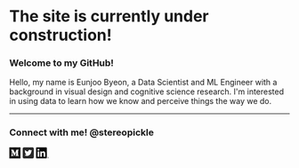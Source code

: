 # The site is currently under construction!

### Welcome to my GitHub! 
Hello, my name is Eunjoo Byeon, a Data Scientist and ML Engineer with a background in visual design and cognitive science research. I'm interested in using data to learn how we know and perceive things the way we do.

---

### Connect with me! @stereopickle   
[![Medium](PNG/Monogram.png)](https://medium.com/@stereopickle) [![Twitter](PNG/Twitter_Social_Icon_Rounded_Square_Color.png)](https://twitter.com/stereopickle) [![LinkedIn](PNG/LI-In-Bug.png)](https://www.linkedin.com/in/stereopickle/) 
